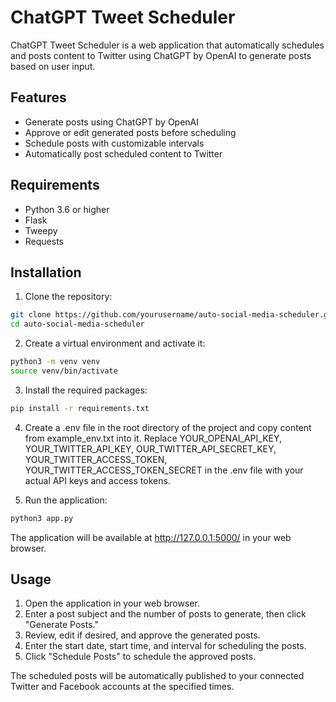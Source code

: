 # ChatGPT Tweet Scheduler

ChatGPT Tweet Scheduler is a web application that automatically schedules and posts content to Twitter using ChatGPT by OpenAI to generate posts based on user input.

## Features

- Generate posts using ChatGPT by OpenAI
- Approve or edit generated posts before scheduling
- Schedule posts with customizable intervals
- Automatically post scheduled content to Twitter

## Requirements

- Python 3.6 or higher
- Flask
- Tweepy
- Requests

## Installation

1. Clone the repository:

```bash
git clone https://github.com/yourusername/auto-social-media-scheduler.git
cd auto-social-media-scheduler
```
2. Create a virtual environment and activate it:

```bash
python3 -m venv venv
source venv/bin/activate
```

3. Install the required packages:

```bash
pip install -r requirements.txt
```

4. Create a .env file in the root directory of the project and copy content from example_env.txt into it. Replace YOUR_OPENAI_API_KEY, YOUR_TWITTER_API_KEY, OUR_TWITTER_API_SECRET_KEY, YOUR_TWITTER_ACCESS_TOKEN, YOUR_TWITTER_ACCESS_TOKEN_SECRET in the .env file with your actual API keys and access tokens.

5. Run the application:

```bash
python3 app.py
```

The application will be available at http://127.0.0.1:5000/ in your web browser.

## Usage

1. Open the application in your web browser.
2. Enter a post subject and the number of posts to generate, then click "Generate Posts."
3. Review, edit if desired, and approve the generated posts.
4. Enter the start date, start time, and interval for scheduling the posts.
5. Click "Schedule Posts" to schedule the approved posts.

The scheduled posts will be automatically published to your connected Twitter and Facebook accounts at the specified times.